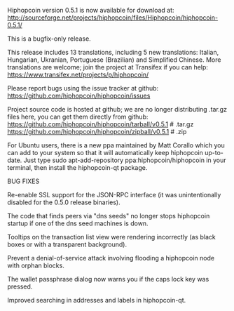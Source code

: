 Hiphopcoin version 0.5.1 is now available for download at:
http://sourceforge.net/projects/hiphopcoin/files/Hiphopcoin/hiphopcoin-0.5.1/

This is a bugfix-only release.

This release includes 13 translations, including 5 new translations:
Italian, Hungarian, Ukranian, Portuguese (Brazilian) and Simplified Chinese.
More translations are welcome; join the project at Transifex if you can help:
https://www.transifex.net/projects/p/hiphopcoin/

Please report bugs using the issue tracker at github:
https://github.com/hiphopcoin/hiphopcoin/issues

Project source code is hosted at github; we are no longer
distributing .tar.gz files here, you can get them
directly from github:
https://github.com/hiphopcoin/hiphopcoin/tarball/v0.5.1  # .tar.gz
https://github.com/hiphopcoin/hiphopcoin/zipball/v0.5.1  # .zip

For Ubuntu users, there is a new ppa maintained by Matt Corallo which
you can add to your system so that it will automatically keep
hiphopcoin up-to-date.  Just type
sudo apt-add-repository ppa:hiphopcoin/hiphopcoin
in your terminal, then install the hiphopcoin-qt package.


BUG FIXES

Re-enable SSL support for the JSON-RPC interface (it was unintentionally
disabled for the 0.5.0 release binaries).

The code that finds peers via "dns seeds" no longer stops hiphopcoin startup
if one of the dns seed machines is down.

Tooltips on the transaction list view were rendering incorrectly (as black boxes
or with a transparent background).

Prevent a denial-of-service attack involving flooding a hiphopcoin node with
orphan blocks.

The wallet passphrase dialog now warns you if the caps lock key was pressed.

Improved searching in addresses and labels in hiphopcoin-qt.
